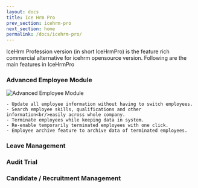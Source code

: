 ```yaml
---
layout: docs
title: Ice Hrm Pro
prev_section: icehrm-pro
next_section: home
permalink: /docs/icehrm-pro/
---
```


IceHrm Profession version (in short IceHrmPro) is the feature rich commercial alternative for icehrm
opensource version. Following are the main features in IceHrmPro

### Advanced Employee Module

![Advanced Employee Module](https://icehrm.s3.amazonaws.com/images/blog-images/advanced-employee-module.png)

    - Update all employee information without having to switch employees.
    - Search employee skills, qualifications and other information<br/>easily across whole company.
    - Terminate employees while keeping data in system.
    - Re-enable temporarily terminated employees with one click.
    - Employee archive feature to archive data of terminated employees.
    
### Leave Management

### Audit Trial

### Candidate / Recruitment Management



